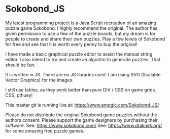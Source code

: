 # Sokobond_JS
My latest programming project is a Java Script recreation of an amazing puzzle game Sokobond. I highly recommend the original. The author has given permission to use a few of the puzzle boards, but my dream is for people to create and share their own puzzles. 
Play a few levels of Sokobond for free and see that it is worth every penny to buy the original!

I have made a basic graphical puzzle editor to assist the manual string editor.
I also intend to try and create an algoritm to generate puzzles. That should be fun.

It is written in JS. There are no JS libraries used. I am using SVG (Scalable Vector Graphics) for the images.

I still use tables, as they work better than pure DIV / CSS on game grids. CSS, pthuey!

This master git is running live at:
https://www.emogic.com/Sokobond_JS/

Please do not distribute the original Sokobond game puzzles without the authors consent. Please support the game designers by purchasing their software.
See:
https://www.sokobond.com/
See:
https://www.draknek.org/
for some amazing free puzzle games.
